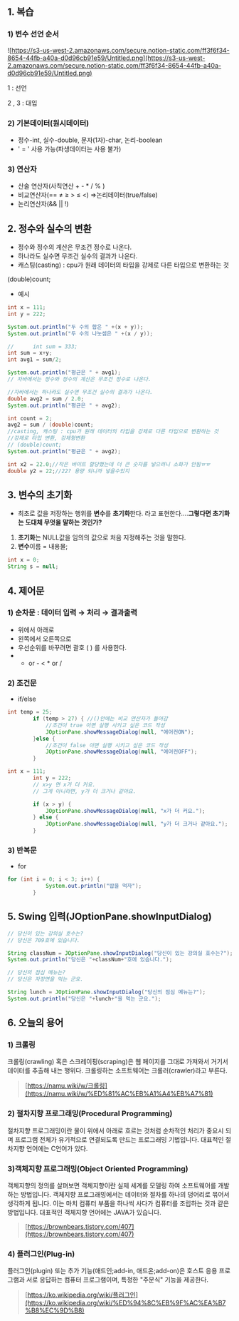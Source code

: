 ## 1. 복습

### 1) 변수 선언 순서

![https://s3-us-west-2.amazonaws.com/secure.notion-static.com/ff3f6f34-8654-44fb-a40a-d0d96cb91e59/Untitled.png](https://s3-us-west-2.amazonaws.com/secure.notion-static.com/ff3f6f34-8654-44fb-a40a-d0d96cb91e59/Untitled.png)

1 : 선언

2 , 3 : 대입

### 2) 기본데이터(원시데이터)

- 정수-int, 실수-double, 문자(1자)-char, 논리-boolean
- ' = ' 사용 가능(파생데이터는 사용 불가)

### 3) 연산자

- 산술 연산자(사칙연산 + - * / % )
- 비교연산자(== ≠ ≥ > ≤ <) ⇒논리데이터(true/false)
- 논리연산자(&& || !)

## 2. 정수와 실수의 변환

- 정수와 정수의 계산은 무조건 정수로 나온다.
- 하나라도 실수면 무조건 실수의 결과가 나온다.
- 캐스팅(casting) : cpu가 원래 데이터의 타입을 강제로 다른 타입으로 변환하는 것

(double)count;

- 예시

```java
int x = 111;
int y = 222;

System.out.println("두 수의 합은 " +(x + y));
System.out.println("두 수의 나눗셈은 " +(x / y));

//		int sum = 333;
int sum = x+y;
int avg1 = sum/2;

System.out.println("평균은 " + avg1);
// 자바에서는 정수와 정수의 계산은 무조건 정수로 나온다.

//자바에서는 하나라도 실수면 무조건 실수의 결과가 나온다.
double avg2 = sum / 2.0;
System.out.println("평균은 " + avg2);

int count = 2;
avg2 = sum / (double)count;
//casting, 캐스팅 : cpu가 원래 데이터의 타입을 강제로 다른 타입으로 변환하는 것
//강제로 타입 변환, 강제형변환
// (double)count; 
System.out.println("평균은 " + avg2);

int x2 = 22.0;//작은 바이트 할당했는데 더 큰 숫자를 넣으려니 소화가 안됨ㅠㅠ
double y2 = 22;//22? 용량 되니까 넣을수있지
```

## 3. 변수의 초기화

- 최초로 값을 저장하는 행위를 **변수**를 **초기화**한다. 라고 표현한다....**그렇다면 초기화는 도대체 무엇을 말하는 것인가?**

1. **초기화**는 NULL값을 임의의 값으로 처음 지정해주는 것을 말한다.
2. **변수**이름 = 내용물;

```java
int x = 0;
String s = null;
```

## 4. 제어문

### 1) 순차문 : 데이터 입력 → 처리 → 결과출력

- 위에서 아래로
- 왼쪽에서 오른쪽으로
- 우선순위를 바꾸려면 괄호 (  ) 를 사용한다.
- + or - < * or /

### 2) 조건문

- if/else

```java
int temp = 25;
		if (temp > 27) { //()안에는 비교 연산자가 들어감
			//조건이 true 이면 실행 시키고 싶은 코드 작성
			JOptionPane.showMessageDialog(null, "에어컨ON");
		}else {
			//조건이 false 이면 실행 시키고 싶은 코드 작성
			JOptionPane.showMessageDialog(null, "에어컨OFF");
		}
```

```java
int x = 111;
		int y = 222;
		// x>y 면 x가 더 커요.
		// 그게 아니라면, y가 더 크거나 같아요.

		if (x > y) {
			JOptionPane.showMessageDialog(null, "x가 더 커요.");
		} else {
			JOptionPane.showMessageDialog(null, "y가 더 크거나 같아요.");
		}
```

### 3) 반복문

- for

```java
for (int i = 0; i < 3; i++) {
			System.out.println("밥을 먹자");
		}
```

## 5. Swing 입력(JOptionPane.showInputDialog)

```java
// 당신이 있는 강의실 호수는?
// 당신은 709호에 있습니다.

String classNum = JOptionPane.showInputDialog("당신이 있는 강의실 호수는?");
System.out.println("당신은 "+classNum+"호에 있습니다.");

// 당신의 점심 메뉴는?
// 당신은 자장면을 먹는 군요.

String lunch = JOptionPane.showInputDialog("당신의 점심 메뉴는?");
System.out.println("당신은 "+lunch+"을 먹는 군요.");
```

## 6. 오늘의 용어

### 1) 크롤링

크롤링(crawling) 혹은 스크레이핑(scraping)은 웹 페이지를 그대로 가져와서 거기서 데이터를 추출해 내는 행위다. 크롤링하는 소프트웨어는 크롤러(crawler)라고 부른다.

> [https://namu.wiki/w/크롤링](https://namu.wiki/w/%ED%81%AC%EB%A1%A4%EB%A7%81)

### 2) 절차지향 프로그래밍(Procedural Programming)

절차지향 프로그래밍이란 물이 위에서 아래로 흐르는 것처럼 순차적인 처리가 중요시 되며 프로그램 전체가 유기적으로 연결되도록 만드는 프로그래밍 기법입니다. 대표적인 절차지향 언어에는 C언어가 있다.

### 3)객체지향 프로그래밍(Object Oriented Programming)

객체지향의 정의를 살펴보면 객체지향이란 실제 세계를 모델링 하여 소프트웨어를 개발하는 방법입니다. 객체지향 프로그래밍에서는 데이터와 절차를 하나의 덩어리로 묶어서 생각하게 됩니다. 이는 마치 컴퓨터 부품을 하나씩 사다가 컴퓨터를 조립하는 것과 같은 방법입니다. 대표적인 객체지향 언어에는 JAVA가 있습니다.

> [https://brownbears.tistory.com/407](https://brownbears.tistory.com/407)

### 4) 플러그인(Plug-in)

플러그인(plugin) 또는 추가 기능(애드인;add-in, 애드온;add-on)은 호스트 응용 프로그램과 서로 응답하는 컴퓨터 프로그램이며, 특정한 "주문식" 기능을 제공한다.

> [https://ko.wikipedia.org/wiki/플러그인](https://ko.wikipedia.org/wiki/%ED%94%8C%EB%9F%AC%EA%B7%B8%EC%9D%B8)
